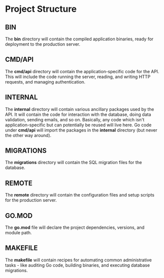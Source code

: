 # Project Structure

## BIN
The **bin** directory will contain the compiled application binaries, ready for deployment to the production server.

## CMD/API
The **cmd/api** directory will contain the application-specific code for the API. This will include the code running the server, reading, and writing HTTP requests, and managing authentication.

## INTERNAL
The **internal** directory will contain various ancillary packages used by the API. It will contain the code for interaction with the database, doing data validation, sending emails, and so on. Basically, any code which isn't application-specific but can potentially be reused will live here. Go code under **cmd/api** will import the packages in the **internal** directory (but never the other way around).

## MIGRATIONS
The **migrations** directory will contain the SQL migration files for the database.

## REMOTE
The **remote** directory will contain the configuration files and setup scripts for the production server.

## GO.MOD
The **go.mod** file will declare the project dependencies, versions, and module path.

## MAKEFILE
The **makefile** will contain recipes for automating common administrative tasks - like auditing Go code, building binaries, and executing database migrations.

